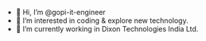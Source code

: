 - 👋 Hi, I’m @gopi-it-engineer
- 👀 I’m interested in coding & explore new technology.
- 🌱 I’m currently working in Dixon Technologies India Ltd.
<!---
gopi-it-engineer/gopi-it-engineer is a ✨ special ✨ repository because its `README.md` (this file) appears on your GitHub profile.
You can click the Preview link to take a look at your changes.
--->
